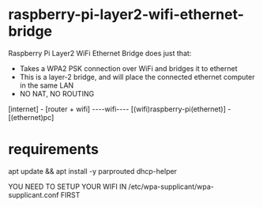 # raspberry-pi-layer2-wifi-ethernet-bridge
Raspberry Pi Layer2 WiFi Ethernet Bridge does just that:
- Takes a WPA2 PSK connection over WiFi and bridges it to ethernet
- This is a layer-2 bridge, and will place the connected ethernet computer in the same LAN
- NO NAT, NO ROUTING

[internet] - [router + wifi] ----wifi---- [(wifi)raspberry-pi(ethernet)] - [(ethernet)pc]

# requirements
apt update && apt install -y parprouted dhcp-helper


YOU NEED TO SETUP YOUR WIFI IN /etc/wpa-supplicant/wpa-supplicant.conf FIRST

